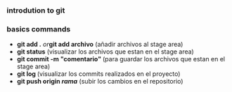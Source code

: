 ### introdution to git

### basics commands
- <strong> git add .</strong> <i>or</i><strong>git add archivo</strong>  (añadir archivos al stage area)
- <strong> git status</strong> (visualizar los archivos que estan en el stage area)
- <strong> git commit -m "comentario" </strong> (para guardar los archivos que estan en el stage area)
- <strong> git log </strong> (visualizar los commits realizados en el proyecto) 
- <strong> git push origin <i>rama</i></strong> (subir los cambios en el repositorio)
